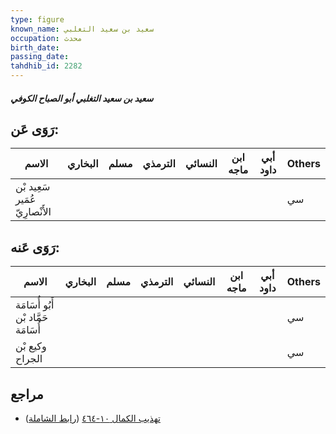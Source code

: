 ```yaml
---
type: figure
known_name: سعيد بن سعيد التغلبي
occupation: محدث
birth_date:
passing_date:
tahdhib_id: 2282
---
```

##### سعيد بن سعيد التغلبي أبو الصباح الكوفي

## رَوَى عَن:
| الاسم                          | البخاري | مسلم | الترمذي | النسائي | ابن ماجه | أبي داود | Others |
| ------------------------------ | ------- | ---- | ------- | ------- | -------- | -------- | ------ |
| سَعِيد بْن عُمَير الأَنْصارِيّ |         |      |         |         |          |          | سي     |
## رَوَى عَنه:
| الاسم                               | البخاري | مسلم | الترمذي | النسائي | ابن ماجه | أبي داود | Others |
| ----------------------------------- | ------- | ---- | ------- | ------- | -------- | -------- | ------ |
| أَبُو أُسَامَة حَمَّاد بْن أُسَامَة |         |      |         |         |          |          | سي     |
| وكيع بْن الجراح                     |         |      |         |         |          |          | سي     |
## مراجع
- [تهذيب الكمال ١٠-٤٦٤](obsidian://open?vault=Tahdhib-al-Kamal&file=Figures/٢٢٨٢-سعيد%20بن%20سعيد%20التغلبي%20أبو%20الصباح%20الكوفي) ([رابط الشاملة](https://shamela.ws/book/3722/5236))